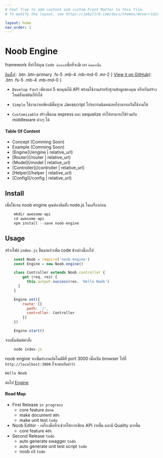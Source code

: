 ```yaml
---
# Feel free to add content and custom Front Matter to this file.
# To modify the layout, see https://jekyllrb.com/docs/themes/#overriding-theme-defaults

layout: home
nav_order: 1
---
```

# Noob Engine
framework ที่ทำให้คุณ `Code น้อยลง`เพื่อที่จะมีเวลา `คิดมากขึ้น`

[ติดตั้ง](#install){: .btn .btn-primary .fs-5 .mb-4 .mb-md-0 .mr-2 } [View it on GitHub](https://github.com/noob-studio/noob-engine){: .btn .fs-5 .mb-4 .mb-md-0 }

* `Develop Fast`
เพียงแค่ 5 พอคุณก็มี API พร้อมใช้งานสำหรับฐานข้อมูลของคุณ หรือเริ่มสร้างใหม่ตั้งแต่ต้นก็ยังได้

* `Simple`
ใช้งานง่ายเพียงมีพื้นฐาน Javascript โปรแกรมนิดหน่อยก็สามารถเร่ิมใช้งานได้

* `Customizable`
สร้างขึ้นบน express และ sequelize ทำให้สามารถใช้ร่วมกับ middleware ต่างๆ ได้

#### Table Of Content
* Concept (Comming Soon)
* Example (Comming Soon)
* [Engine](/engine | relative_url)
* [Router](/router | relative_url)
* [Model](/model | relative_url)
* [Controller](/controller | relative_url)
* [Helper](/helper | relative_url)
* [Config](/config | relative_url)

## Install

เพื่อใช้งาน noob engine คุณต้องติดตั้ง node.js ในเครื่องก่อน
```js
    mkdir awesome-api
    cd awesome-api
    npm install --save noob-engine
```

## Usage

สร้างไฟล์ `index.js` ขึ้นมาแล้วเพิ่ม code ข้างล่างนี้ลงไป

```js 
    const Noob = require('noob-engine')
    const Engine = new Noob.engine()

    class Controller extends Noob.controller {
        get (req, res) {
          this.output.success(res, 'Hello Noob')
      }
    }

    Engine.set({
        route: [{
          path: '/',
          controller: Controller
        }]
    })

    Engine.start()
```
จากนั้นพิมพ์คำสั่ง

```js
    node index.js
```

noob engine จะเพิ่มทำงานอัตโนมัติที่ port 3000 เมื่อเปิด browser ไปที่ `http://localhost:3000` ก็จะพบกับคำว่า 

```js
Hello Noob
```

ต่อไป [Engine](/Engine)

#### Road Map

* First Release `in progress`
    * core feature `done`
    * make document `80%`
    * make unit test `todo`
* Noob Editor - เครื่องมือที่จะช่วยให้การเขียน API ง่ายขึ้น และมี Quality มากขึ้น
    * core feature `40%`
* Second Release `todo`
    * auto generate swagger `todo`
    * auto generate unit test script `todo`
    * noob cli `todo`